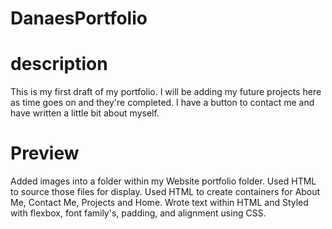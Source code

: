 # DanaesPortfolio
# description
This is my first draft of my portfolio.
I will be adding my future projects here as time goes on and they're completed.
I have a button to contact me and have written a little bit about myself.
# Preview

Added images into a folder within my Website portfolio folder.
Used HTML to source those files for display.
Used HTML to create containers for About Me, Contact Me, Projects and Home.
Wrote text within HTML and Styled with flexbox, font family's, padding, and alignment using CSS.
